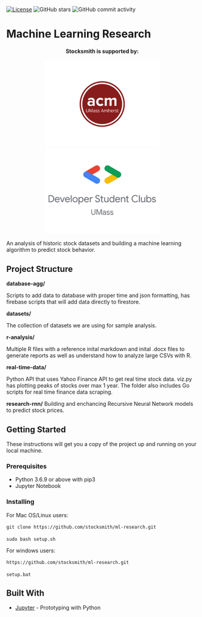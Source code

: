 [![License](https://img.shields.io/badge/License-GPL%203.0-brightgreen.svg)](./LICENSE)
![GitHub stars](https://img.shields.io/github/stars/stocksmith/ml-research.svg)
![GitHub commit activity](https://img.shields.io/github/commit-activity/m/stocksmith/ml-research.svg?color=red)

# Machine Learning Research

<div><p align="center">
<center><h4>Stocksmith is supported by:</h4><a href="https://umass.acm.org/"><img width="300" src="assets/acm_umass.jpg" target="_blank"></a>
<a href="https://umassdsc.com/" target="_blank"><img width="300" src="assets/dsc_umass.jpg"></a>
<!-- <img width="250" src="assets/acm_umass.jpg"> -->
</center></p></div>

An analysis of historic stock datasets and building a machine learning algorithm to predict stock behavior. 

## Project Structure 

**database-agg/**

Scripts to add data to database with proper time and json formatting, has firebase scripts that will add data directly to firestore.

**datasets/**

The collection of datasets we are using for sample analysis.

**r-analysis/**

Multiple R files with a reference inital markdown and inital .docx files to generate reports as well as understand how to analyze large CSVs with R. 

**real-time-data/**

Python API that uses Yahoo Finance API to get real time stock data. viz.py has plotting peaks of stocks over max 1 year. The folder also includes Go scripts for real time finance data scraping. 

**research-rnn/**
Building and enchancing Recursive Neural Network models to predict stock prices. 

## Getting Started

These instructions will get you a copy of the project up and running on your local machine.

### Prerequisites

* Python 3.6.9 or above with pip3
* Jupyter Notebook

### Installing

For Mac OS/Linux users:
```
git clone https://github.com/stocksmith/ml-research.git

sudo bash setup.sh
```

For windows users:
```
https://github.com/stocksmith/ml-research.git

setup.bat
```

## Built With

* [Jupyter](https://jupyter.org/) - Prototyping with Python
<!-- 
## Contributing

Please read [CONTRIBUTING.md](https://gist.github.com/PurpleBooth/b24679402957c63ec426) for details on our code of conduct, and the process for submitting pull requests to us. -->


<!-- 
## Acknowledgments

* Hat tip to anyone whose code was used
* Inspiration
* etc
 -->
